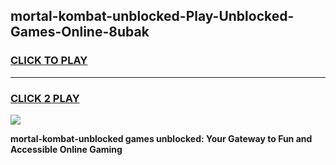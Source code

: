 
## mortal-kombat-unblocked-Play-Unblocked-Games-Online-8ubak
<h3>
<a href="https://premium76.site?title=mortal-kombat-unblocked&ref=25A">CLICK TO PLAY</a></h3>
<hr>

<h3>
<a href="https://premium76.site?title=mortal-kombat-unblocked&ref=25A">CLICK 2 PLAY</a>
  
</h3>

<a href="https://premium76.site?title=mortal-kombat-unblocked&ref=25A"><img src="https://clearcache.store/games.png"></a>


**mortal-kombat-unblocked games unblocked: Your Gateway to Fun and Accessible Online Gaming**
